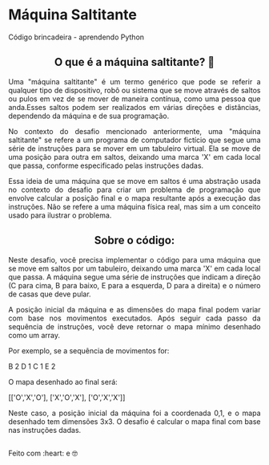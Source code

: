# Máquina Saltitante
Código brincadeira - aprendendo Python 

<div align="center"> 
<h2>
O que é a máquina saltitante? 🤔
</h2>
</div>
<div align="justify">

 Uma "máquina saltitante" é um termo genérico que pode se referir a qualquer tipo de dispositivo, robô ou sistema que se move através de saltos ou pulos em vez de se mover de maneira contínua, como uma pessoa que anda.Esses saltos podem ser realizados em várias direções e distâncias, dependendo da máquina e de sua programação.

No contexto do desafio mencionado anteriormente, uma "máquina saltitante" se refere a um programa de computador fictício que segue uma série de instruções para se mover em um tabuleiro virtual. Ela se move de uma posição para outra em saltos, deixando uma marca 'X' em cada local que passa, conforme especificado pelas instruções dadas.

Essa ideia de uma máquina que se move em saltos é uma abstração usada no contexto do desafio para criar um problema de programação que envolve calcular a posição final e o mapa resultante após a execução das instruções. Não se refere a uma máquina física real, mas sim a um conceito usado para ilustrar o problema.

<div align="center"> 
<h2>
Sobre o código: 
</h2>
</div>
<div align="justify">

Neste desafio, você precisa implementar o código para uma máquina que se move em saltos por um tabuleiro, deixando uma marca 'X' em cada local que passa. A máquina segue uma série de instruções que indicam a direção (C para cima, B para baixo, E para a esquerda, D para a direita) e o número de casas que deve pular.

A posição inicial da máquina e as dimensões do mapa final podem variar com base nos movimentos executados. Após seguir cada passo da sequência de instruções, você deve retornar o mapa mínimo desenhado como um array.

Por exemplo, se a sequência de movimentos for:

B 2
D 1
C 1
E 2

O mapa desenhado ao final será:

[['O','X','O'],
['X','O','X'],
['O','X','X']]

Neste caso, a posição inicial da máquina foi a coordenada 0,1, e o mapa desenhado tem dimensões 3x3. O desafio é calcular o mapa final com base nas instruções dadas.

##

 <p>Feito com :heart: e 🤓</p>
